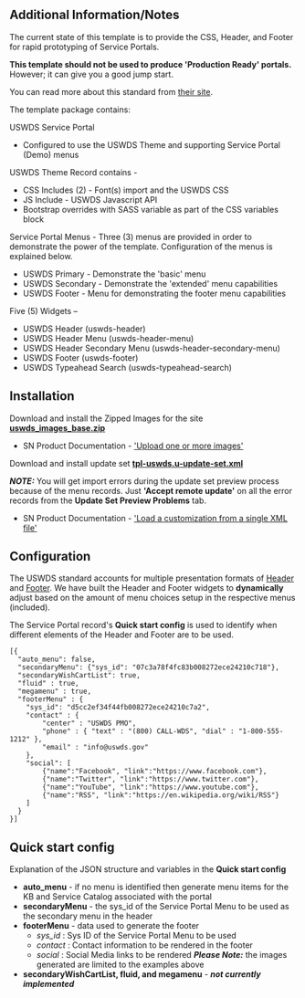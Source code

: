 ## Additional Information/Notes

The current state of this template is to provide the CSS, Header, and Footer for rapid prototyping of Service Portals.

**This template should not be used to produce 'Production Ready' portals.** However; it can give you a good jump start. 

You can read more about this standard from [their site](https://designsystem.digital.gov/).

The template package contains:

USWDS Service Portal
  * Configured to use the USWDS Theme and supporting Service Portal (Demo) menus
  
USWDS Theme Record contains -
  * CSS Includes (2) - Font(s) import and the USWDS CSS
  * JS Include - USWDS Javascript API
  * Bootstrap overrides with SASS variable as part of the CSS variables block

Service Portal Menus - Three (3) menus are provided in order to demonstrate the power of the template.  Configuration of the menus is explained below.
  * USWDS Primary - Demonstrate the 'basic' menu 
  * USWDS Secondary - Demonstrate the 'extended' menu capabilities
  * USWDS Footer - Menu for demonstrating the footer menu capabilities

Five (5) Widgets – 
  * USWDS Header (uswds-header)
  * USWDS Header Menu (uswds-header-menu)
  * USWDS Header Secondary Menu (uswds-header-secondary-menu)
  * USWDS Footer (uswds-footer)
  * USWDS Typeahead Search (uswds-typeahead-search)


## Installation

Download and install the Zipped Images for the site **[uswds_images_base.zip](https://raw.githubusercontent.com/platform-experience/portal-template-library/master/src/tpl-uswds/uswds_images_base.zip)**

* SN Product Documentation - ['Upload one or more images'](https://docs.servicenow.com/bundle/madrid-platform-user-interface/page/administer/navigation-and-ui/task/t_UploadingMultipleImages.html)

Download and install update set **[tpl-uswds.u-update-set.xml](https://raw.githubusercontent.com/platform-experience/portal-template-library/master/src/tpl-uswds/tpl-uswds.u-update-set.xml)**

_**NOTE:**_ You will get import errors during the update set preview process because of the menu records.  Just **'Accept remote update'** on all the error records from the **Update Set Preview Problems** tab.

* SN Product Documentation - ['Load a customization from a single XML file'](https://docs.servicenow.com/bundle/kingston-application-development/page/build/system-update-sets/task/t_SaveAnUpdateSetAsAnXMLFile.html)

## Configuration

The USWDS standard accounts for multiple presentation formats of [Header](https://designsystem.digital.gov/components/headers/) and [Footer](https://designsystem.digital.gov/components/footers/).  We have built the Header and Footer widgets to __dynamically__ adjust based on the amount of menu choices setup in the respective menus (included).

The Service Portal record's **Quick start config** is used to identify when different elements of the Header and Footer are to be used.

```
[{
  "auto_menu": false,
  "secondaryMenu": {"sys_id": "07c3a78f4fc83b008272ece24210c718"},
  "secondaryWishCartList": true,
  "fluid" : true,
  "megamenu" : true,
  "footerMenu" : {
	"sys_id": "d5cc2ef34f44fb008272ece24210c7a2",
    "contact" : {
		"center" : "USWDS PMO",
		"phone" : { "text" : "(800) CALL-WDS", "dial" : "1-800-555-1212" },
		"email" : "info@uswds.gov"
	},
	"social": [
		{"name":"Facebook", "link":"https://www.facebook.com"},
		{"name":"Twitter", "link":"https://www.twitter.com"},
		{"name":"YouTube", "link":"https://www.youtube.com"},
		{"name":"RSS", "link":"https://en.wikipedia.org/wiki/RSS"}
	]
  }
}]
```

## Quick start config

Explanation of the JSON structure and variables in the **Quick start config**
 * **auto_menu** - if no menu is identified then generate menu items for the KB and Service Catalog associated with the portal
 * **secondaryMenu** - the sys_id of the Service Portal Menu to be used as the secondary menu in the header
 * **footerMenu** - data used to generate the footer
     * _sys_id_ : Sys ID of the Service Portal Menu to be used
     * _contact_ : Contact information to be rendered in the footer
     * _social_ : Social Media links to be rendered _**Please Note:**_ the images generated are limited to the examples above
 * **secondaryWishCartList, fluid, and megamenu** - _**not currently implemented**_
